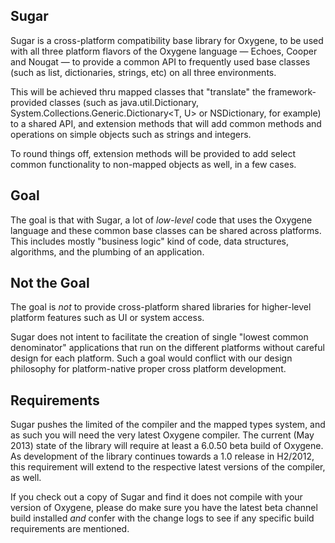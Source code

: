 ## Sugar

Sugar is a cross-platform compatibility base library for Oxygene, to be used with all three platform flavors of the Oxygene language — Echoes, Cooper and Nougat — to provide a common API to frequently used base classes (such as list, dictionaries, strings, etc) on all three environments.

This will be achieved thru mapped classes that "translate" the framework-provided classes (such as java.util.Dictionary, System.Collections.Generic.Dictionary&lt;T, U> or NSDictionary, for example) to a shared API, and extension methods that will add common methods and operations on simple objects such as strings and integers. 

To round things off, extension methods will be provided to add select common functionality to non-mapped objects as well, in a few cases.

## Goal

The goal is that with Sugar, a lot of _low-level_ code that uses the Oxygene language and these common base classes can be shared across platforms. This includes mostly "business logic" kind of code, data structures, algorithms, and the plumbing of an application.

## Not the Goal

The goal is *not* to provide cross-platform shared libraries for higher-level platform features such as UI or system access.

Sugar does not intent to facilitate the creation of single "lowest common denominator" applications that run on the different platforms without careful design for each platform. Such a goal would conflict with our design philosophy for platform-native proper cross platform development.

## Requirements

Sugar pushes the limited of the compiler and the mapped types system, and as such you will need the very latest Oxygene compiler. The current (May 2013) state of the library will require at least a 6.0.50 beta build of Oxygene. As development of the library continues towards a 1.0 release in H2/2012, this requirement will extend to the respective latest versions of the compiler, as well.

If you check out a copy of Sugar and find it does not compile with your version of Oxygene, please do make sure you have the latest beta channel build installed *and* confer with the change logs to see if any specific build requirements are mentioned.